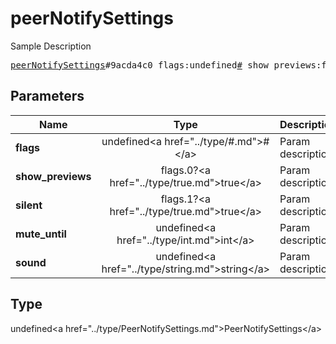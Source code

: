 # peerNotifySettings

Sample Description

<pre>
<a href="../constructor/peerNotifySettings.md">peerNotifySettings</a>#9acda4c0 flags:undefined<a href="../type/#.md">#</a> show_previews:flags.0?<a href="../type/true.md">true</a> silent:flags.1?<a href="../type/true.md">true</a> mute_until:undefined<a href="../type/int.md">int</a> sound:undefined<a href="../type/string.md">string</a> = undefined<a href="../type/PeerNotifySettings.md">PeerNotifySettings</a>;
</pre>

## Parameters

| Name | Type | Description |
|------|:----:|-------------|
| **flags** | undefined&lt;a href=&#34;../type/#.md&#34;&gt;#&lt;/a&gt; | Param description |
| **show_previews** | flags.0?&lt;a href=&#34;../type/true.md&#34;&gt;true&lt;/a&gt; | Param description |
| **silent** | flags.1?&lt;a href=&#34;../type/true.md&#34;&gt;true&lt;/a&gt; | Param description |
| **mute_until** | undefined&lt;a href=&#34;../type/int.md&#34;&gt;int&lt;/a&gt; | Param description |
| **sound** | undefined&lt;a href=&#34;../type/string.md&#34;&gt;string&lt;/a&gt; | Param description |

## Type

undefined&lt;a href=&#34;../type/PeerNotifySettings.md&#34;&gt;PeerNotifySettings&lt;/a&gt;
